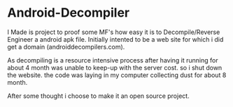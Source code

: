 # Android-Decompiler

I Made is project to proof some MF's how easy it is to Decompile/Reverse Engineer a android apk file.
Initially intented to be a web site for which i did get a domain (androiddecompilers.com).

As decompiling is a resource intensive process after having it running for about 4 month was unable to keep-up with the server cost. so i shut down the website. the code was laying in my computer collecting dust for about 8 month.

After some thought i choose to make it an open source project.
